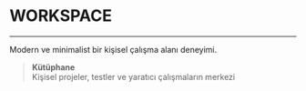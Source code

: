 # WORKSPACE

---

Modern ve minimalist bir kişisel çalışma alanı deneyimi.

> **Kütüphane**  
> Kişisel projeler, testler ve yaratıcı çalışmaların merkezi
